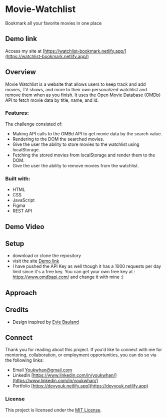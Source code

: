 # Movie-Watchlist
Bookmark all your favorite movies in one place

## Demo link
Access my site at [https://watchlist-bookmark.netlify.app/](https://watchlist-bookmark.netlify.app/)

## Overview
Movie Watchlist is a website that allows users to keep track and add movies, TV shows, and more to their own personalized watchlist and remove them when as you finish. It uses the Open Movie Database (OMDb) API to fetch movie data by title, name, and id.

### Features:
The challenge consisted of:
- Making API calls to the OMBd API to get movie data by the search value.
- Rendering to the DOM the searched movies.
- Give the user the ability to store movies to the watchlist using localStorage.
- Fetching the stored movies from localStorage and render them to the DOM.
- Give the user the ability to remove movies from the watchlist.

### Built with:
- HTML
- CSS
- JavaScript
- Figma
- REST API

## Demo Video

## Setup
- download or clone the repository
- visit the site [Demo link](#demo-link)
- I have pushed the API Key as well though it has a 1000 requests per day limit since it's a free key. You can get your own free key at : https://www.omdbapi.com/ and change it with mine :)


## Approach

## Credits
- Design inspired by [Evie Bauland](https://dribbble.com/EvieBauland)

## Connect

Thank you for reading about this project. If you'd like to connect with me for mentoring, collaboration, or employment opportunities, you can do so via the following links:

- Email [Youkwhan@gmail.com](**Youkwhan@gmail.com**)
- LinkedIn [https://www.linkedin.com/in/youkwhan/](https://www.linkedin.com/in/youkwhan/)
- Portfolio [https://devyouk.netlify.app](https://devyouk.netlify.app)

### License
This project is licensed under the [MIT License](LICENSE.md).
